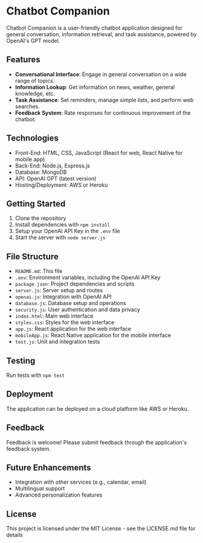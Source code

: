 # Chatbot Companion

Chatbot Companion is a user-friendly chatbot application designed for general conversation, information retrieval, and task assistance, powered by OpenAI's GPT model.

## Features

- **Conversational Interface**: Engage in general conversation on a wide range of topics.
- **Information Lookup**: Get information on news, weather, general knowledge, etc.
- **Task Assistance**: Set reminders, manage simple lists, and perform web searches.
- **Feedback System**: Rate responses for continuous improvement of the chatbot.

## Technologies

- Front-End: HTML, CSS, JavaScript (React for web, React Native for mobile app)
- Back-End: Node.js, Express.js
- Database: MongoDB
- API: OpenAI GPT (latest version)
- Hosting/Deployment: AWS or Heroku

## Getting Started

1. Clone the repository
2. Install dependencies with `npm install`
3. Setup your OpenAI API Key in the `.env` file
4. Start the server with `node server.js`

## File Structure

- `README.md`: This file
- `.env`: Environment variables, including the OpenAI API Key
- `package.json`: Project dependencies and scripts
- `server.js`: Server setup and routes
- `openai.js`: Integration with OpenAI API
- `database.js`: Database setup and operations
- `security.js`: User authentication and data privacy
- `index.html`: Main web interface
- `styles.css`: Styles for the web interface
- `app.js`: React application for the web interface
- `mobileApp.js`: React Native application for the mobile interface
- `test.js`: Unit and integration tests

## Testing

Run tests with `npm test`

## Deployment

The application can be deployed on a cloud platform like AWS or Heroku.

## Feedback

Feedback is welcome! Please submit feedback through the application's feedback system.

## Future Enhancements

- Integration with other services (e.g., calendar, email)
- Multilingual support
- Advanced personalization features

## License

This project is licensed under the MIT License - see the LICENSE.md file for details
